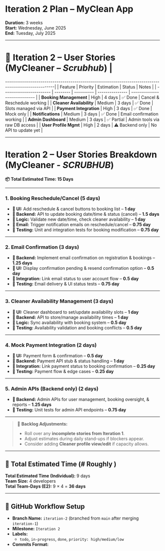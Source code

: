 # Iteration 2 Plan – MyClean App

**Duration:** 3 weeks  
**Start:** Wednesday, June 2025  
**End:** Tuesday, July 2025

-------------------------------------------------------------------------------------------------------- 
# 🚀 Iteration 2 – User Stories  (MyCleaner – *Scrubhub*)                                              |
-------------------------------------------------------------------------------------------------------|
| Feature                  | Priority | Estimation | Status            | Notes                         |
| ------------------------ | -------- | ---------- | ---------------   | ----------------------------- |
| **Booking Management**   | High     | 4 days     | ✅ Done          | Cancel & Reschedule working   |
| **Cleaner Availability** | Medium   | 3 days     | ✅ Done          | Slots managed via API         |
| **Payment Integration**  | High     | 3 days     | ✅ Done          | Mock only                     |
| **Notifications**        | Medium   | 3 days     | ✅ Done          | Email confirmation working    |
| **Admin Dashboard**      | Medium   | 3 days     | ✅ Partial       | Admin tools via raw DB access |
| **User Profile Mgmt**    | High     | 2 days     | ⚠️ Backend only  | No API to update yet          |


-------------------------------------------------------
# Iteration 2 – User Stories Breakdown (MyCleaner - *SCRUBHUB*)  
**📦 Total Estimated Time: 15 Days**

---

### 1. **Booking Reschedule/Cancel** (5 days)  
- **🎨 UI:** Add reschedule & cancel buttons to booking list – **1 day**  
- **🔧 Backend:** API to update booking date/time & status (cancel) – **1.5 days**  
- **🔄 Logic:** Validate new date/time, check cleaner availability – **1 day**  
- **📧 Email:** Trigger notification emails on reschedule/cancel – **0.75 day**  
- **🧪 Testing:** Unit and integration tests for booking modification – **0.75 day**

---

### 2. **Email Confirmation** (3 days)  
- **📧 Backend:** Implement email confirmation on registration & bookings – **1.25 days**  
- **🎨 UI:** Display confirmation pending & resend confirmation option – **0.5 day**  
- **🔗 Integration:** Link email status to user account flow – **0.5 day**  
- **🧪 Testing:** Email delivery & UI status tests – **0.75 day**

---

### 3. **Cleaner Availability Management** (3 days)  
- **🎨 UI:** Cleaner dashboard to set/update availability slots – **1 day**  
- **🔧 Backend:** API to store/manage availability times – **1 day**  
- **🔄 Logic:** Sync availability with booking system – **0.5 day**  
- **🧪 Testing:** Availability validation and booking conflicts – **0.5 day**

---

### 4. **Mock Payment Integration** (2 days)  
- **🎨 UI:** Payment form & confirmation – **0.5 day**  
- **🔧 Backend:** Payment API stub & status handling – **1 day**  
- **🔗 Integration:** Link payment status to booking confirmation – **0.25 day**  
- **🧪 Testing:** Payment flow & edge cases – **0.25 day**

---

### 5. **Admin APIs (Backend only)** (2 days)  
- **🔧 Backend:** Admin APIs for user management, booking oversight, & reports – **1.25 days**  
- **🧪 Testing:** Unit tests for admin API endpoints – **0.75 day**

-------------------------


> 🔄 **Backlog Adjustments:**  
> - Roll over any **incomplete stories from Iteration 1**.  
> - Adjust estimates during daily stand-ups if blockers appear.  
> - Consider adding **Cleaner profile view/edit** if capacity allows.


--------------------------------------------------------------------------------------

## 🧮 Total Estimated Time (# Roughly )
**Total Estimated Time (Individual):** 9 days  
**Team Size:** 4 developers  
**Total Team-Days (E2):** 9 × 4 = **36 days**

--------------------------------------------------------------------------------------

## 🧪 GitHub Workflow Setup

- **Branch Name:** `iteration-2` (branched from `main` after merging `iteration-1`)
- **Milestone:** `Iteration 2`
- **Labels:**  
  - `todo`, `in-progress`, `done`, `priority: high/medium/low`
- **Commits Format:**  

